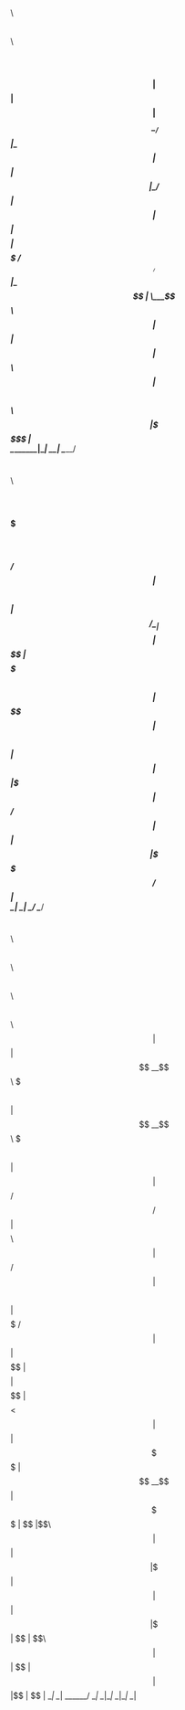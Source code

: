 
 
  $$$$$$\    $$\ $$\   $$\  $$$$$$\                
 $$  __$$\ $$$$ |$$ |  $$ |$$ ___$$\               
 \__/  $$ |\_$$ |$$ |  $$ |\_/   $$ |              
  $$$$$$  |  $$ |$$$$$$$$ |  $$$$$ /               
 $$  ____/   $$ |\_____$$ |  \___$$\               
 $$ |        $$ |      $$ |$$\   $$ |              
 $$$$$$$$\ $$$$$$\     $$ |\$$$$$$  |              
 \________|\______|    \__| \______/               
                                                   
                                                   
                                                   
  $$$$$$\   $$$$$$\   $$$$$$\                      
 $$  __$$\ $$$ __$$\ $$  __$$\                     
 $$ /  $$ |$$$$\ $$ |$$ /  \__|                    
 $$$$$$$$ |$$\$$\$$ |$$$$$$$\                      
 $$  __$$ |$$ \$$$$ |$$  __$$\                     
 $$ |  $$ |$$ |\$$$ |$$ /  $$ |                    
 $$ |  $$ |\$$$$$$  / $$$$$$  |                    
 \__|  \__| \______/  \______/                     
                                                   
                                                   
                                                   
 $$\   $$\  $$$$$$\  $$\   $$\  $$$$$$\  $$\   $$\ 
 $$ | $$  |$$  __$$\ $$$\  $$ |$$  __$$\ $$$\  $$ |
 $$ |$$  / $$ /  $$ |$$$$\ $$ |$$ /  $$ |$$$$\ $$ |
 $$$$$  /  $$ |  $$ |$$ $$\$$ |$$$$$$$$ |$$ $$\$$ |
 $$  $$<   $$ |  $$ |$$ \$$$$ |$$  __$$ |$$ \$$$$ |
 $$ |\$$\  $$ |  $$ |$$ |\$$$ |$$ |  $$ |$$ |\$$$ |
 $$ | \$$\  $$$$$$  |$$ | \$$ |$$ |  $$ |$$ | \$$ |
 \__|  \__| \______/ \__|  \__|\__|  \__|\__|  \__|
                                                   
                                                   
                                                   

